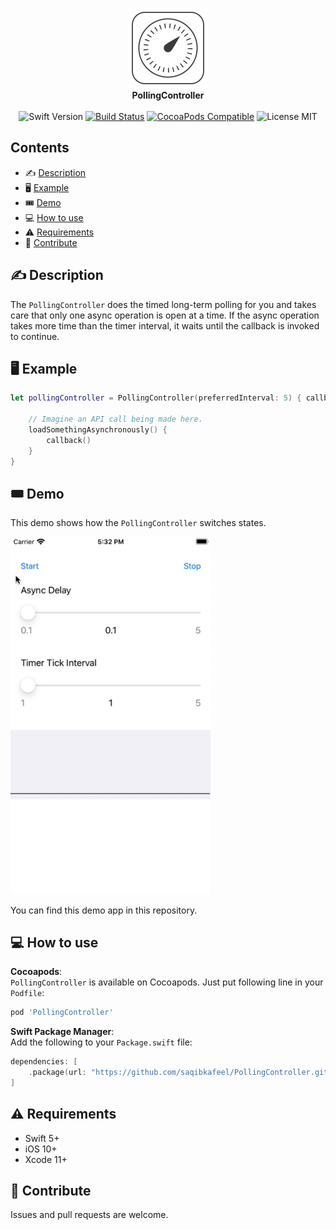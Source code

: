 <p align="center">
    <img src="https://github.com/saqibkafeel/PollingController/blob/master/readme-images/logo.png?raw=true" alt="PollingController" title="PollingController" width="128"  height="128"/><br/>
    <b>PollingController</b><br/>
    <br/>
    <img src="https://img.shields.io/badge/Swift-5-orange" alt="Swift Version" title="Swift Version"/>
    <a href="https://travis-ci.org/saqibkafeel/PollingController"><img src="https://travis-ci.org/saqibkafeel/PollingController.svg?branch=develop" alt="Build Status" title="Build Status"/></a>
    <a href="https://cocoapods.org/pods/PollingController"><img src="https://img.shields.io/cocoapods/v/PollingController.svg?style=flat-square" alt="CocoaPods Compatible" title="CocoaPods Compatible"/></a>
    <img src="https://img.shields.io/badge/license-MIT-blue.svg?style=flat-square" alt="License MIT" title="License MIT"/>
</p>


## Contents

- ✍️ [Description](#%EF%B8%8F-description)
- 🖥 [Example](#-example)
- 🎟 [Demo](#-demo)
- 💻 [How to use](#-how-to-use)
- ⚠️ [Requirements](#%EF%B8%8F-requirements)
- 💪 [Contribute](#-contribute)

## ✍️ Description

The `PollingController` does the timed long-term polling for you and takes care that only one async operation is open at a time. If the async operation takes more time than the timer interval, it waits until the callback is invoked to continue.

## 🖥 Example

```swift
let pollingController = PollingController(preferredInterval: 5) { callback in

    // Imagine an API call being made here.
    loadSomethingAsynchronously() {
        callback()
    }
}
```

## 🎟 Demo

This demo shows how the `PollingController` switches states.

<img src="https://github.com/saqibkafeel/PollingController/blob/master/readme-images/demo.gif?raw=true" alt="PollingController Demo" title="PollingController Demo" width="320"/>

You can find this demo app in this repository.

## 💻 How to use

**Cocoapods**:  
`PollingController` is available on Cocoapods. Just put following line in your `Podfile`:
```ruby
pod 'PollingController'
```

**Swift Package Manager**:  
Add the following to your `Package.swift` file:
```swift
dependencies: [
    .package(url: "https://github.com/saqibkafeel/PollingController.git", from: "1.1.0")
]
```

## ⚠️ Requirements

- Swift 5+
- iOS 10+
- Xcode 11+

## 💪 Contribute

Issues and pull requests are welcome.
